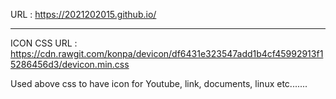 URL : https://2021202015.github.io/

-------------------------------------------------------------------


ICON CSS URL : https://cdn.rawgit.com/konpa/devicon/df6431e323547add1b4cf45992913f15286456d3/devicon.min.css

Used above css to have icon for Youtube, link, documents, linux etc.......



